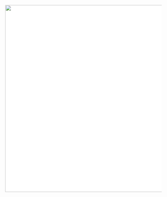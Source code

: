 <p align="center">
  <img src="https://raw.githubusercontent.com/moeinmiadi/moeinmiadi/main/Hafez_Shirazi_white.png" width="600" style="background-color:white;">
</p>
